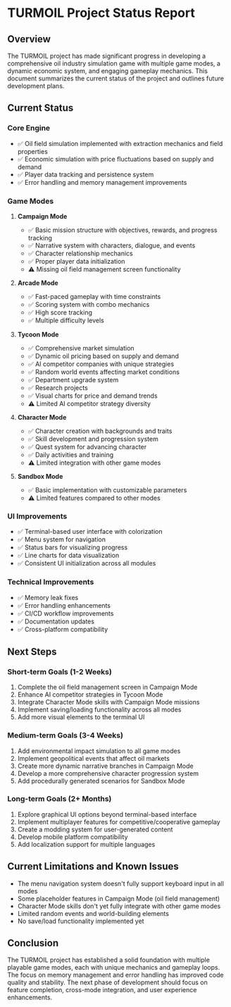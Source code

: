 # TURMOIL Project Status Report

## Overview

The TURMOIL project has made significant progress in developing a comprehensive oil industry simulation game with multiple game modes, a dynamic economic system, and engaging gameplay mechanics. This document summarizes the current status of the project and outlines future development plans.

## Current Status

### Core Engine
- ✅ Oil field simulation implemented with extraction mechanics and field properties
- ✅ Economic simulation with price fluctuations based on supply and demand
- ✅ Player data tracking and persistence system
- ✅ Error handling and memory management improvements

### Game Modes
1. **Campaign Mode**
   - ✅ Basic mission structure with objectives, rewards, and progress tracking
   - ✅ Narrative system with characters, dialogue, and events
   - ✅ Character relationship mechanics
   - ✅ Proper player data initialization
   - ⚠️ Missing oil field management screen functionality

2. **Arcade Mode**
   - ✅ Fast-paced gameplay with time constraints
   - ✅ Scoring system with combo mechanics
   - ✅ High score tracking
   - ✅ Multiple difficulty levels

3. **Tycoon Mode**
   - ✅ Comprehensive market simulation
   - ✅ Dynamic oil pricing based on supply and demand
   - ✅ AI competitor companies with unique strategies
   - ✅ Random world events affecting market conditions
   - ✅ Department upgrade system
   - ✅ Research projects
   - ✅ Visual charts for price and demand trends
   - ⚠️ Limited AI competitor strategy diversity
   
4. **Character Mode**
   - ✅ Character creation with backgrounds and traits
   - ✅ Skill development and progression system
   - ✅ Quest system for advancing character
   - ✅ Daily activities and training
   - ⚠️ Limited integration with other game modes

5. **Sandbox Mode**
   - ✅ Basic implementation with customizable parameters
   - ⚠️ Limited features compared to other modes

### UI Improvements
- ✅ Terminal-based user interface with colorization
- ✅ Menu system for navigation
- ✅ Status bars for visualizing progress
- ✅ Line charts for data visualization
- ✅ Consistent UI initialization across all modules

### Technical Improvements
- ✅ Memory leak fixes
- ✅ Error handling enhancements
- ✅ CI/CD workflow improvements
- ✅ Documentation updates
- ✅ Cross-platform compatibility

## Next Steps

### Short-term Goals (1-2 Weeks)
1. Complete the oil field management screen in Campaign Mode
2. Enhance AI competitor strategies in Tycoon Mode
3. Integrate Character Mode skills with Campaign Mode missions
4. Implement saving/loading functionality across all modes
5. Add more visual elements to the terminal UI

### Medium-term Goals (3-4 Weeks)
1. Add environmental impact simulation to all game modes
2. Implement geopolitical events that affect oil markets
3. Create more dynamic narrative branches in Campaign Mode
4. Develop a more comprehensive character progression system
5. Add procedurally generated scenarios for Sandbox Mode

### Long-term Goals (2+ Months)
1. Explore graphical UI options beyond terminal-based interface
2. Implement multiplayer features for competitive/cooperative gameplay
3. Create a modding system for user-generated content
4. Develop mobile platform compatibility
5. Add localization support for multiple languages

## Current Limitations and Known Issues
- The menu navigation system doesn't fully support keyboard input in all modes
- Some placeholder features in Campaign Mode (oil field management)
- Character Mode skills don't yet fully integrate with other game modes
- Limited random events and world-building elements
- No save/load functionality implemented yet

## Conclusion

The TURMOIL project has established a solid foundation with multiple playable game modes, each with unique mechanics and gameplay loops. The focus on memory management and error handling has improved code quality and stability. The next phase of development should focus on feature completion, cross-mode integration, and user experience enhancements. 